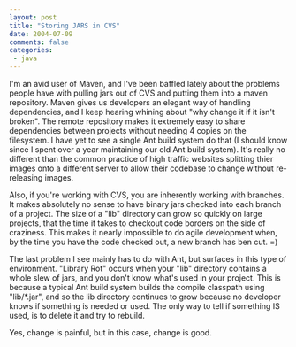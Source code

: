```yaml
---
layout: post
title: "Storing JARS in CVS"
date: 2004-07-09
comments: false
categories:
 - java
---
```


I'm an avid user of Maven, and I've been baffled lately about the problems people have with pulling jars out of CVS and putting them into a maven repository. Maven gives us developers an elegant way of handling dependencies, and I keep hearing whining about "why change it if it isn't broken". The remote repository makes it extremely easy to share dependencies between projects without needing 4 copies on the filesystem. I have yet to see a single Ant build system do that (I should know since I spent over a year maintaining our old Ant build system). It's really no different than the common practice of high traffic websites splitting thier images onto a different server to allow their codebase to change without re-releasing images.

   
Also, if you're working with CVS, you are inherently working with branches. It makes absolutely no sense to have binary jars checked into each branch of a project. The size of a "lib" directory can grow so quickly on large projects, that the time it takes to checkout code borders on the side of craziness. This makes it nearly impossible to do agile development when, by the time you have the code checked out, a new branch has ben cut. =)

   
The last problem I see mainly has to do with Ant, but surfaces in this type of environment. "Library Rot" occurs when your "lib" directory contains a whole slew of jars, and you don't know what's used in your project. This is because a typical Ant build system builds the compile classpath using "lib/*.jar", and so the lib directory continues to grow because no developer knows if something is needed or used. The only way to tell if something IS used, is to delete it and try to rebuild.

   
Yes, change is painful, but in this case, change is good.

